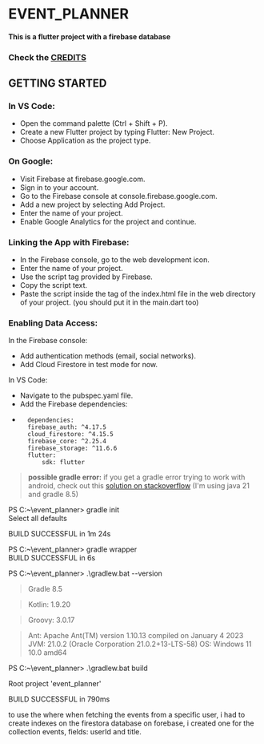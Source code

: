 # EVENT_PLANNER
<h4>This is a flutter project with a firebase database</h4>

### Check the [CREDITS](assets/credits)


## GETTING STARTED
### In VS Code:

- Open the command palette (Ctrl + Shift + P).
- Create a new Flutter project by typing Flutter: New Project.
- Choose Application as the project type.


### On Google:

- Visit Firebase at firebase.google.com.
- Sign in to your account.
- Go to the Firebase console at console.firebase.google.com.
- Add a new project by selecting Add Project.
- Enter the name of your project.
- Enable Google Analytics for the project and continue.

### Linking the App with Firebase:

- In the Firebase console, go to the web development icon.
- Enter the name of your project.
- Use the script tag provided by Firebase.
- Copy the script text.
- Paste the script inside the <body> tag of the index.html file in the web directory of your project. (you should put it in the main.dart too)

### Enabling Data Access:

In the Firebase console:
- Add authentication methods (email, social networks).
- Add Cloud Firestore in test mode for now.

In VS Code:

- Navigate to the pubspec.yaml file.
- Add the Firebase dependencies:
- 
        dependencies:
        firebase_auth: ^4.17.5
        cloud_firestore: ^4.15.5
        firebase_core: ^2.25.4
        firebase_storage: ^11.6.6
        flutter:
            sdk: flutter


> **possible gradle error:** if you get a gradle error trying to work with android, check out this [solution on stackoverflow](https://stackoverflow.com/questions/77820915/cant-use-java-21-0-1-and-gradle-8-1-1-to-import-gradle-project-android) (I'm using java 21 and gradle 8.5)




PS C:\~\event_planner> gradle init                                                                                           
Select all defaults
                 
BUILD SUCCESSFUL in 1m 24s

PS C:\~\event_planner> gradle wrapper                                    
BUILD SUCCESSFUL in 6s

PS C:\~\event_planner> .\gradlew.bat --version                                               

>Gradle 8.5

>Kotlin:       1.9.20

>Groovy:       3.0.17

>Ant:          Apache Ant(TM) version 1.10.13 compiled on January 4 2023
JVM:          21.0.2 (Oracle Corporation 21.0.2+13-LTS-58)
OS:           Windows 11 10.0 amd64

PS C:\~\event_planner> .\gradlew.bat build

Root project 'event_planner'

BUILD SUCCESSFUL in 790ms




to use the where when fetching the events from a specific user, i had to create indexes on the firestora database on forebase, i created one for the collection events, fields: userId and title.


